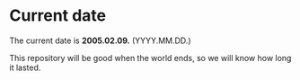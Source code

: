 # Current date

The current date is **2005.02.09.** (YYYY.MM.DD.)

This repository will be good when the world ends, so we will know how long it lasted.